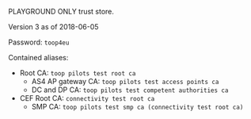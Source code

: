 PLAYGROUND ONLY trust store.

Version 3 as of 2018-06-05

Password: `toop4eu`

Contained aliases:
* Root CA: `toop pilots test root ca`
    * AS4 AP gateway CA: `toop pilots test access points ca`
    * DC and DP CA: `toop pilots test competent authorities ca`
 * CEF Root CA: `connectivity test root ca`
     * SMP CA: `toop pilots test smp ca (connectivity test root ca)`
